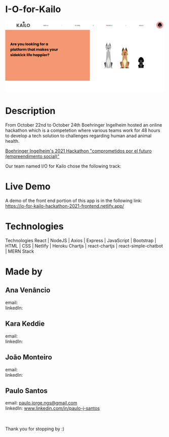 # I-O-for-Kailo


 
<img src=/DocumentationScreenshot2.png alt="Landing Page for Kailo Tracker web app" />



# Description
From October 22nd to October 24th Boehringer Ingelheim hosted an online hackathon which is a competetion where various teams work for 48 hours to develop a tech solution to challenges regarding human anad animal health.

<a href="https://www.comprometidosporelfuturo.com/" target="_blank">Boehringer Ingelheim's 2021 Hackathon "comprometidos por el futuro (empreendimento social)"</a>

Our team named I/O for Kailo chose the following track:


# Live Demo
A demo of the front end portion of this app is in the following link:
</br>
<a href="https://io-for-kailo-hackathon-2021-frontend.netlify.app/" target="_blank">https://io-for-kailo-hackathon-2021-frontend.netlify.app/</a>


# Technologies
Technologies
React | NodeJS | Axios | Express | JavaScript | Bootstrap | HTML | CSS | Netlify | Heroku
Chartjs | react-chartjs | react-simple-chatbot | MERN Stack

# Made by 

## Ana Venâncio
email: 
<br>
linkedIn: 

## Kara Keddie
email: 
<br>
linkedIn: 

## João Monteiro
email: 
<br>
linkedIn: 

## Paulo Santos
email: paulo.jorge.ngs@gmail.com
<br>
linkedIn: www.linkedin.com/in/paulo-j-santos

<br>
<br>
Thank you for stopping by :)
